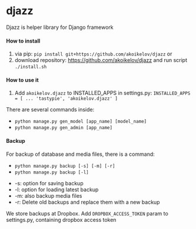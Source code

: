 # djazz
Djazz is helper library for Django framework

#### How to install
1. via pip: `pip install git+https://github.com/akoikelov/djazz`
or
2. download repository: https://github.com/akoikelov/djazz and run script `./install.sh`

#### How to use it

1. Add `akoikelov.djazz` to INSTALLED_APPS in settings.py:
`INSTALLED_APPS = [
    ...
    'tastypie',
    'akoikelov.djazz'
]`

There are several commands inside:
- `python manage.py gen_model [app_name] [model_name]`
- `python manage.py gen_admin [app_name]`

#### Backup

For backup of database and media files, there is a command:

- `python manage.py backup [-s] [-m] [-r]`
- `python manage.py backup [-l]`

* -s: option for saving backup
* -l: option for loading latest backup
* -m: also backup media files
* -r: Delete old backups and replace them with a new backup

We store backups at Dropbox.
Add `DROPBOX_ACCESS_TOKEN` param to settings.py, containing dropbox access token